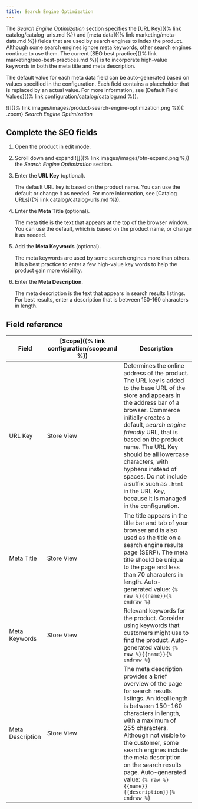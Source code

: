 ```yaml
---
title: Search Engine Optimization
---
```


The _Search Engine Optimization_ section specifies the [URL Key]({% link catalog/catalog-urls.md %}) and [meta data]({% link marketing/meta-data.md %}) fields that are used by search engines to index the product. Although some search engines ignore meta keywords, other search engines continue to use them. The current [SEO best practice]({% link marketing/seo-best-practices.md %}) is to incorporate high-value keywords in both the meta title and meta description.

The default value for each meta data field can be auto-generated based on values specified in the configuration. Each field contains a placeholder that is replaced by an actual value. For more information, see [Default Field Values]({% link configuration/catalog/catalog.md %}).

![]({% link images/images/product-search-engine-optimization.png %}){: .zoom}
_Search Engine Optimization_

## Complete the SEO fields

1. Open the product in edit mode.

1. Scroll down and expand ![]({% link images/images/btn-expand.png %}) the _Search Engine Optimization_ section.

1. Enter the **URL Key** (optional).

    The default URL key is based on the product name. You can use the default or change it as needed. For more information, see [Catalog URLs]({% link catalog/catalog-urls.md %}).

1. Enter the **Meta Title** (optional).

   The meta title is the text that appears at the top of the browser window. You can use the default, which is based on the product name, or change it as needed.

1. Add the **Meta Keywords** (optional).

   The meta keywords are used by some search engines more than others. It is a best practice to enter a few high-value key words to help the product gain more visibility.

1. Enter the **Meta Description**.

   The meta description is the text that appears in search results listings. For best results, enter a description that is between 150-160 characters in length.

## Field reference

|Field|[Scope]({% link configuration/scope.md %})|Description|
|--- |--- |--- |
|URL Key|Store View|Determines the online address of the product. The URL key is added to the base URL of the store and appears in the address bar of a browser. Commerce initially creates a default, _search engine friendly_ URL, that is based on the product name. The URL Key should be all lowercase characters, with hyphens instead of spaces. Do not include a suffix such as `.html` in the URL Key, because  it is managed in the configuration.|
|Meta Title|Store View|The title appears in the title bar and tab of your browser and is also used as the title on a search engine results page (SERP). The meta title should be unique to the page and less than 70 characters in length. Auto-generated value: `{% raw %}{{name}}{% endraw %}`|
|Meta Keywords|Store View|Relevant keywords for the product. Consider using keywords that customers might use to find the product. Auto-generated value: `{% raw %}{{name}}{% endraw %}`|
|Meta Description|Store View|The meta description provides a brief overview of the page for search results listings. An ideal length is between 150-160 characters in length, with a maximum of  255 characters. Although not visible to the customer, some search engines include the meta description on the search results page. Auto-generated value: `{% raw %}{{name}} {{description}}{% endraw %}`|
